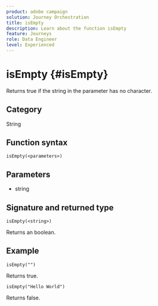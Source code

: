 ```yaml
---
product: adobe campaign
solution: Journey Orchestration
title: isEmpty
description: Learn about the function isEmpty
feature: Journeys
role: Data Engineer
level: Experienced
---
```


# isEmpty {#isEmpty}

Returns true if the string in the parameter has no character.

## Category

String

## Function syntax

`isEmpty(<parameters>)`

## Parameters

* string

## Signature and returned type

`isEmpty(<string>)`

Returns an boolean.

## Example

`isEmpty("")`

Returns true.

`isEmpty("Hello World")`

Returns false.
